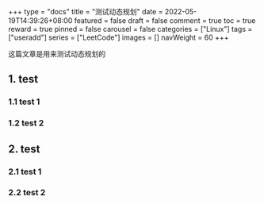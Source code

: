 +++
type = "docs"
title = "测试动态规划"
date = 2022-05-19T14:39:26+08:00
featured = false
draft = false
comment = true
toc = true
reward = true
pinned = false
carousel = false
categories = ["Linux"]
tags = ["useradd"]
series = ["LeetCode"]
images = []
navWeight = 60
+++

这篇文章是用来测试动态规划的

## 1. test

### 1.1 test 1

### 1.2 test 2

## 2. test

### 2.1 test 1

### 2.2 test 2
